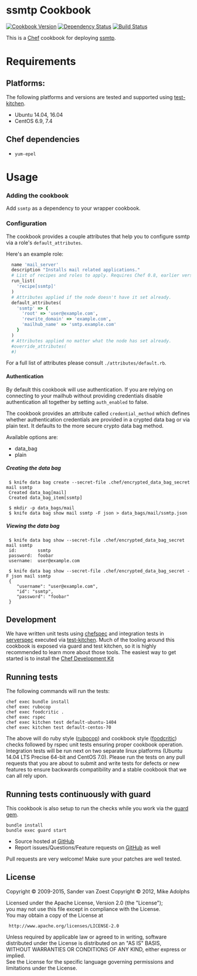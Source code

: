 ssmtp Cookbook
==============
[![Cookbook Version](https://img.shields.io/cookbook/v/ssmtp.svg?style=flat)](https://supermarket.chef.io/cookbooks/ssmtp)
[![Dependency Status](http://img.shields.io/gemnasium/mburns/ssmtp.svg?style=flat)](https://gemnasium.com/mburns/ssmtp)
[![Build Status](https://travis-ci.org/mburns/ssmtp.png?branch=master)](https://travis-ci.org/mburns/ssmtp)

This is a [Chef](http://www.chef.io/) cookbook for deploying [ssmtp](http://linux.die.net/man/8/ssmtp).

Requirements
============

## Platforms:

The following platforms and versions are tested and supported using
[test-kitchen](http://kitchen.ci/).

* Ubuntu 14.04, 16.04
* CentOS 6.9, 7.4

## Chef dependencies

* `yum-epel`

Usage
=====

### Adding the cookbook

Add `ssmtp` as a dependency to your wrapper cookbook.

### Configuration

The cookbook provides a couple attributes that help you to configure ssmtp via a role's `default_attributes`.

Here's an example role:

```ruby
  name 'mail_server'
  description "Installs mail related applications."
  # List of recipes and roles to apply. Requires Chef 0.8, earlier versions use 'recipes()'.
  run_list(
    'recipe[ssmtp]'
  )
  # Attributes applied if the node doesn't have it set already.
  default_attributes(
    'ssmtp' => {
      'root' => 'user@example.com',
      'rewrite_domain' => 'example.com',
      'mailhub_name' => 'smtp.example.com'
    }
  )
  # Attributes applied no matter what the node has set already.
  #override_attributes(
  #)
```

For a full list of attributes please consult `./attributes/default.rb`.

#### Authentication

By default this cookbook will use authentication. If you are relying on connecting to your mailhub without providing credentials disable authentication all together by setting `auth_enabled` to false.

The cookbook provides an attribute called `credential_method` which defines whether authentication credentials are provided in a crypted data bag or via plain text. It defaults to the more secure crypto data bag method.

Available options are:

* data_bag
* plain

##### Creating the data bag

```
 $ knife data bag create --secret-file .chef/encrypted_data_bag_secret mail ssmtp
 Created data_bag[mail]
 Created data_bag_item[ssmtp]
	
 $ mkdir -p data_bags/mail
 $ knife data bag show mail ssmtp -F json > data_bags/mail/ssmtp.json
```

##### Viewing the data bag

```
 $ knife data bag show --secret-file .chef/encrypted_data_bag_secret mail ssmtp
 id:        ssmtp
 password:  foobar
 username:  user@example.com
	
 $ knife data bag show --secret-file .chef/encrypted_data_bag_secret -F json mail ssmtp
 {
    "username": "user@example.com",
    "id": "ssmtp",
    "password": "foobar"
 }
```

## Development

We have written unit tests using [chefspec](http://code.sethvargo.com/chefspec/) and integration tests in [serverspec](http://serverspec.org/) executed via [test-kitchen](http://kitchen.ci). Much of the tooling around this cookbook is exposed via guard and test kitchen, so it is highly recommended to learn more about those tools. The easiest way to get started is to install the [Chef Development Kit](https://downloads.chef.io/chef-dk/)

## Running tests

The following commands will run the tests:

```
chef exec bundle install
chef exec rubocop
chef exec foodcritic .
chef exec rspec
chef exec kitchen test default-ubuntu-1404
chef exec kitchen test default-centos-70
```

The above will do ruby style ([rubocop](https://github.com/bbatsov/rubocop)) and cookbook style ([foodcritic](http://www.foodcritic.io/)) checks followed by rspec unit tests ensuring proper cookbook operation. Integration tests will be run next on two separate linux platforms (Ubuntu 14.04 LTS Precise 64-bit and CentOS 7.0). Please run the tests on any pull requests that you are about to submit and write tests for defects or new features to ensure backwards compatibility and a stable cookbook that we can all rely upon.

## Running tests continuously with guard

This cookbook is also setup to run the checks while you work via the [guard gem](http://guardgem.org/).

```
bundle install
bundle exec guard start
```

* Source hosted at [GitHub](https://github.com/mburns/ssmtp)
* Report issues/Questions/Feature requests on [GitHub](https://github.com/mburns/ssmtp/issues) as well

Pull requests are very welcome! Make sure your patches are well tested.

## License

Copyright © 2009-2015, Sander van Zoest
Copyright © 2012, Mike Adolphs

Licensed under the Apache License, Version 2.0 (the "License");  
you may not use this file except in compliance with the License.  
You may obtain a copy of the License at

     http://www.apache.org/licenses/LICENSE-2.0

Unless required by applicable law or agreed to in writing, software  
distributed under the License is distributed on an "AS IS" BASIS,  
WITHOUT WARRANTIES OR CONDITIONS OF ANY KIND, either express or implied.  
See the License for the specific language governing permissions and  
limitations under the License.
